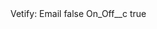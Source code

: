 <?xml version="1.0" encoding="UTF-8"?>
<CustomMetadata xmlns="http://soap.sforce.com/2006/04/metadata" xmlns:xsi="http://www.w3.org/2001/XMLSchema-instance" xmlns:xsd="http://www.w3.org/2001/XMLSchema">
    <label>Vetify: Email</label>
    <protected>false</protected>
    <values>
        <field>On_Off__c</field>
        <value xsi:type="xsd:boolean">true</value>
    </values>
</CustomMetadata>
